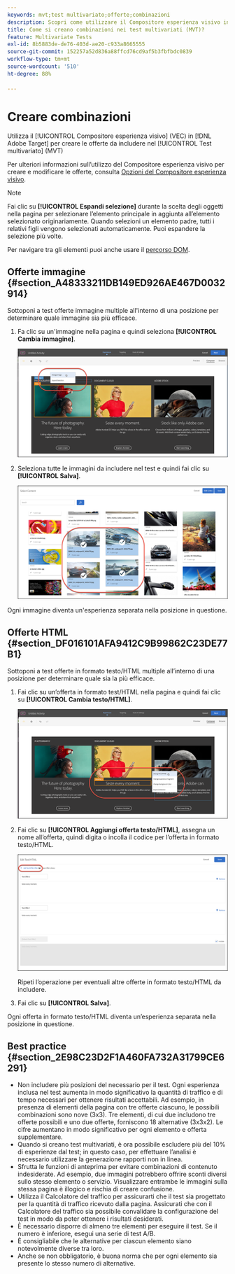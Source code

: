 ```yaml
---
keywords: mvt;test multivariato;offerte;combinazioni
description: Scopri come utilizzare il Compositore esperienza visivo in Adobe [!DNL Target] per creare le offerte da includere nel test multivariato (MVT).
title: Come si creano combinazioni nei test multivariati (MVT)?
feature: Multivariate Tests
exl-id: 8b5883de-de76-403d-ae20-c933a8665555
source-git-commit: 152257a52d836a88ffcd76cd9af5b3fbfbdc0839
workflow-type: tm+mt
source-wordcount: '510'
ht-degree: 88%

---
```


# Creare combinazioni

Utilizza il [!UICONTROL Compositore esperienza visivo] (VEC) in [!DNL Adobe Target] per creare le offerte da includere nel [!UICONTROL Test multivariato] (MVT)

Per ulteriori informazioni sull’utilizzo del Compositore esperienza visivo per creare e modificare le offerte, consulta [Opzioni del Compositore esperienza visivo](/help/main/c-experiences/c-visual-experience-composer/viztarget-options.md).

>[!NOTE]
>
>Fai clic su **[!UICONTROL Espandi selezione]** durante la scelta degli oggetti nella pagina per selezionare l’elemento principale in aggiunta all’elemento selezionato originariamente. Quando selezioni un elemento padre, tutti i relativi figli vengono selezionati automaticamente. Puoi espandere la selezione più volte.
>
>Per navigare tra gli elementi puoi anche usare il [percorso DOM](/help/main/c-experiences/c-visual-experience-composer/viztarget-options.md#dom-path).

## Offerte immagine {#section_A48333211DB149ED926AE467D0032914}

Sottoponi a test offerte immagine multiple all&#39;interno di una posizione per determinare quale immagine sia più efficace.

1. Fa clic su un&#39;immagine nella pagina e quindi seleziona **[!UICONTROL Cambia immagine]**.

   ![Opzione Cambia immagine](/help/main/c-activities/c-multivariate-testing/t-create-multivariate-test/assets/changeimage.png)

1. Seleziona tutte le immagini da includere nel test e quindi fai clic su **[!UICONTROL Salva]**.

   ![Finestra di dialogo Seleziona contenuto per aggiungere immagini](/help/main/c-activities/c-multivariate-testing/t-create-multivariate-test/assets/addimage.png)

Ogni immagine diventa un&#39;esperienza separata nella posizione in questione.

## Offerte HTML {#section_DF016101AFA9412C9B99862C23DE77B1}

Sottoponi a test offerte in formato testo/HTML multiple all’interno di una posizione per determinare quale sia la più efficace.

1. Fai clic su un’offerta in formato test/HTML nella pagina e quindi fai clic su **[!UICONTROL Cambia testo/HTML]**.

   ![Cambia testo/HTML](/help/main/c-activities/c-multivariate-testing/t-create-multivariate-test/assets/changehtml.png)

1. Fai clic su **[!UICONTROL Aggiungi offerta testo/HTML]**, assegna un nome all’offerta, quindi digita o incolla il codice per l’offerta in formato testo/HTML.

   ![Modificare le offerte](/help/main/c-activities/c-multivariate-testing/t-create-multivariate-test/assets/editoffers.png)

   Ripeti l’operazione per eventuali altre offerte in formato testo/HTML da includere.

1. Fai clic su **[!UICONTROL Salva]**.

Ogni offerta in formato testo/HTML diventa un’esperienza separata nella posizione in questione.

## Best practice {#section_2E98C23D2F1A460FA732A31799CE6291}

* Non includere più posizioni del necessario per il test. Ogni esperienza inclusa nel test aumenta in modo significativo la quantità di traffico e di tempo necessari per ottenere risultati accettabili. Ad esempio, in presenza di elementi della pagina con tre offerte ciascuno, le possibili combinazioni sono nove (3x3). Tre elementi, di cui due includono tre offerte possibili e uno due offerte, forniscono 18 alternative (3x3x2). Le cifre aumentano in modo significativo per ogni elemento e offerta supplementare.
* Quando si creano test multivariati, è ora possibile escludere più del 10% di esperienze dal test; in questo caso, per effettuare l’analisi è necessario utilizzare la generazione rapporti non in linea.
* Sfrutta le funzioni di anteprima per evitare combinazioni di contenuto indesiderate. Ad esempio, due immagini potrebbero offrire sconti diversi sullo stesso elemento o servizio. Visualizzare entrambe le immagini sulla stessa pagina è illogico e rischia di creare confusione.
* Utilizza il Calcolatore del traffico per assicurarti che il test sia progettato per la quantità di traffico ricevuto dalla pagina. Assicurati che con il Calcolatore del traffico sia possibile convalidare la configurazione del test in modo da poter ottenere i risultati desiderati.
* È necessario disporre di almeno tre elementi per eseguire il test. Se il numero è inferiore, esegui una serie di test A/B.
* È consigliabile che le alternative per ciascun elemento siano notevolmente diverse tra loro.
* Anche se non obbligatorio, è buona norma che per ogni elemento sia presente lo stesso numero di alternative.
